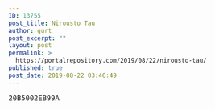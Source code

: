 ```yaml
---
ID: 13755
post_title: Nirousto Tau
author: gurt
post_excerpt: ""
layout: post
permalink: >
  https://portalrepository.com/2019/08/22/nirousto-tau/
published: true
post_date: 2019-08-22 03:46:49
---
```

<pre>20B5002EB99A</pre>